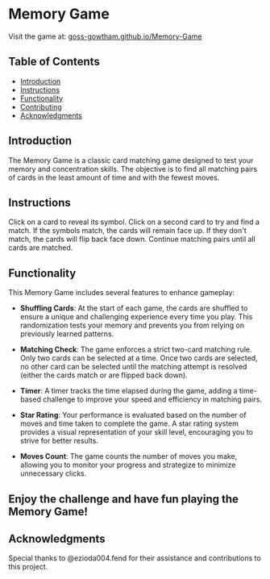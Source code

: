 # Memory Game

Visit the game at: [goss-gowtham.github.io/Memory-Game](goss-gowtham.github.io/Memory-Game)

## Table of Contents

* [Introduction](#introduction)
* [Instructions](#instructions)
* [Functionality](#functionality)
* [Contributing](#contributing)
* [Acknowledgments](#acknowledgments)

## Introduction

The Memory Game is a classic card matching game designed to test your memory and concentration skills. The objective is to find all matching pairs of cards in the least amount of time and with the fewest moves.

## Instructions

Click on a card to reveal its symbol. Click on a second card to try and find a match. If the symbols match, the cards will remain face up. If they don't match, the cards will flip back face down. Continue matching pairs until all cards are matched.

## Functionality

This Memory Game includes several features to enhance gameplay:

*   **Shuffling Cards**: At the start of each game, the cards are shuffled to ensure a unique and challenging experience every time you play. This randomization tests your memory and prevents you from relying on previously learned patterns.

*   **Matching Check**: The game enforces a strict two-card matching rule. Only two cards can be selected at a time. Once two cards are selected, no other card can be selected until the matching attempt is resolved (either the cards match or are flipped back down).

*   **Timer**: A timer tracks the time elapsed during the game, adding a time-based challenge to improve your speed and efficiency in matching pairs.

*   **Star Rating**: Your performance is evaluated based on the number of moves and time taken to complete the game. A star rating system provides a visual representation of your skill level, encouraging you to strive for better results.

*   **Moves Count**: The game counts the number of moves you make, allowing you to monitor your progress and strategize to minimize unnecessary clicks.

## Enjoy the challenge and have fun playing the Memory Game!

## Acknowledgments

Special thanks to @ezioda004.fend for their assistance and contributions to this project.
